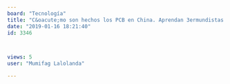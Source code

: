 ```yaml
---
board: "Tecnología"
title: "C&oacute;mo son hechos los PCB en China. Aprendan 3ermundistas fracasados!"
date: "2019-01-16 18:21:40"
id: 3346



views: 5
user: "Mumifag Lalolanda"

---
```

